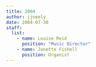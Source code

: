 ```yaml
---
title: 2004
author: jjneely
date: 2004-07-30
staff:
  list:
    - name: Louise Reid
      position: "Music Director"
    - name: Janette Fishell
      position: Organist
---
```

